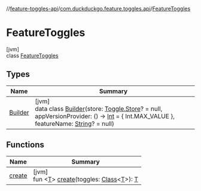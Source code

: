 //[feature-toggles-api](../../../index.md)/[com.duckduckgo.feature.toggles.api](../index.md)/[FeatureToggles](index.md)

# FeatureToggles

[jvm]\
class [FeatureToggles](index.md)

## Types

| Name | Summary |
|---|---|
| [Builder](-builder/index.md) | [jvm]<br>data class [Builder](-builder/index.md)(store: [Toggle.Store](../-toggle/-store/index.md)? = null, appVersionProvider: () -&gt; [Int](https://kotlinlang.org/api/latest/jvm/stdlib/kotlin/-int/index.html) = { Int.MAX_VALUE }, featureName: [String](https://kotlinlang.org/api/latest/jvm/stdlib/kotlin/-string/index.html)? = null) |

## Functions

| Name | Summary |
|---|---|
| [create](create.md) | [jvm]<br>fun &lt;[T](create.md)&gt; [create](create.md)(toggles: [Class](https://docs.oracle.com/javase/8/docs/api/java/lang/Class.html)&lt;[T](create.md)&gt;): [T](create.md) |
